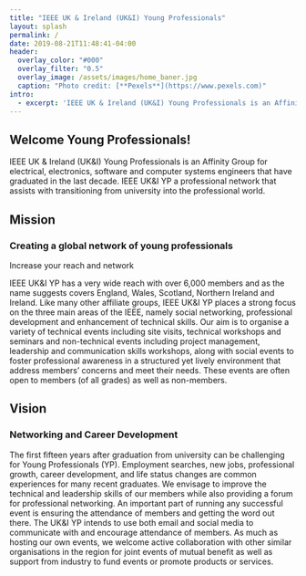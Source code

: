 ```yaml
---
title: "IEEE UK & Ireland (UK&I) Young Professionals"
layout: splash
permalink: /
date: 2019-08-21T11:48:41-04:00
header:
  overlay_color: "#000"
  overlay_filter: "0.5"
  overlay_image: /assets/images/home_baner.jpg
  caption: "Photo credit: [**Pexels**](https://www.pexels.com)"
intro: 
  - excerpt: 'IEEE UK & Ireland (UK&I) Young Professionals is an Affinity Group for electrical, electronics, software and computer systems engineers that have graduated in the last decade. IEEE UK&I YP a professional network that assists with transitioning from university into the professional world.'
---
```


## Welcome Young Professionals!

IEEE UK & Ireland (UK&I) Young Professionals is an Affinity Group for electrical, electronics, software and computer systems engineers that have graduated in the last decade. IEEE UK&I YP a professional network that assists with transitioning from university into the professional world.

## Mission

### Creating a global network of young professionals
Increase your reach and network

IEEE UK&I YP has a very wide reach with over 6,000 members and as the name suggests covers England, Wales, Scotland, Northern Ireland and Ireland. Like many other affiliate groups, IEEE UK&I YP places a strong focus on the three main areas of the IEEE, namely social networking, professional development and enhancement of technical skills. Our aim is to organise a variety of technical events including site visits, technical workshops and seminars and non-technical events including project management, leadership and communication skills workshops, along with social events to foster professional awareness in a structured yet lively environment that address members’ concerns and meet their needs. These events are often open to members (of all grades) as well as non-members.

## Vision
### Networking and Career Development
The first fifteen years after graduation from university can be challenging for Young Professionals (YP). Employment searches, new jobs, professional growth, career development, and life status changes are common experiences for many recent graduates. We envisage to improve the technical and leadership skills of our members while also providing a forum for professional networking. An important part of running any successful event is ensuring the attendance of members and getting the word out there. The UK&I YP intends to use both email and social media to communicate with and encourage attendance of members. As much as hosting our own events, we welcome active collaboration with other similar organisations in the region for joint events of mutual benefit as well as support from industry to fund events or promote products or services. 